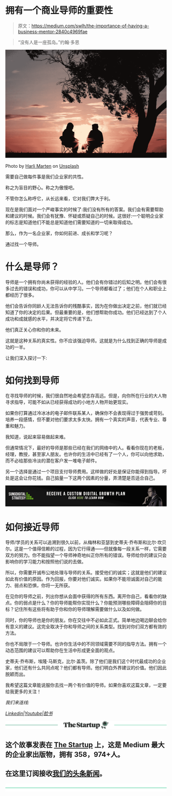 # 拥有一个商业导师的重要性

> 原文：<https://medium.com/swlh/the-importance-of-having-a-business-mentor-2840c4969fae>

> “没有人是一座孤岛。”约翰·多恩

![](img/55b99c24be24d3662803df3346f3917c.png)

Photo by [Harli Marten](https://unsplash.com/photos/M9jrKDXOQoU?utm_source=unsplash&utm_medium=referral&utm_content=creditCopyText) on [Unsplash](https://unsplash.com/search/photos/mentor?utm_source=unsplash&utm_medium=referral&utm_content=creditCopyText)

需要自己做每件事是我们企业家的共性。

称之为盲目的野心。称之为傲慢吧。

不管你怎么称呼它，从长远来看，它对我们弊大于利。

现在是我们面对一个严峻事实的时候了:我们没有所有的答案。我们会有需要帮助和建议的时候。我们会有犹豫、怀疑或质疑自己的时候。这很好:一个聪明企业家的标志是知道他们不能总是知道他们需要知道的一切来取得成功。

那么，作为一名企业家，你如何前进、成长和学习呢？

通过找一个导师。

# 什么是导师？

导师是一个拥有你尚未获得的经验的人。他们会有你错过的后知之明。他们会有很多过去的错误和成功，你可以从中学习。一个导师都看过了；他们在个人和职业上都经历了很多。

他们会告诉你同龄人无法告诉你的残酷事实，因为在你做出决定之前，他们就已经知道了你的决定的后果。但最重要的是，他们想帮助你成功。他们已经达到了个人成功和成就感的水平，并决定将它传递下去。

他们真正关心你和你的未来。

这就是这种关系的真实性。你不应该强迫导师。这就是为什么找到正确的导师是成功的一半。

让我们深入探讨一下:

# 如何找到导师

在寻找导师的时候，我们很自然地会希望志存高远。但是，向你所在行业的大人物寻求指导，可能不如从已经获得成功的小地方人物开始更现实。

如果你打算通过冷冰冰的电子邮件联系某人，确保你不会表现得过于强势或苛刻。培养一段感情，但不要对他们要求太多太快。拥有一个真实的声音，代表专业、尊重和魅力。

我知道，说起来容易做起来难。

但通常情况下，最好的导师是那些已经在我们的网络中的人。看看你现在的老板，经理，教授，甚至家人朋友。也许你的生活中已经有了一个人，你可以向他求助，而不必给那些冷淡的潜在客户发一堆电子邮件。

另一个选择是通过一个项目支付导师费用。这样做的好处是保证你能得到指导。坏处是这会让你花钱。自己掂量一下这两个因素的分量，弄清楚是否适合自己。

[![](img/56a77a8616932be2293e3d5e93c29392.png)](http://bit.ly/sungdigitalstrategy)

# 如何接近导师

导师/学员的关系可以追溯到很久以前，从梅林和亚瑟到史蒂夫·乔布斯和比尔·坎贝尔。这是一个值得信赖的过程，因为它行得通——但就像每一段关系一样，它需要双方的努力。你不能指望一个导师神奇地纠正你所有的错误。导师给你的建议只会影响你的学习能力和按照他们说的去做。

所以，你需要开诚布公地处理与导师的关系。接受他们的诚实；这就是他们的建议如此有价值的原因。作为回报，你要对他们诚实。如果你不能坦诚面对自己的能力、弱点和恐惧，你将一无所获。

在见你的导师之前，列出你想从会面中获得的所有东西。离开你自己，看看你的缺点。你的弱点是什么？你的导师能帮你实现什么？你能预测哪些障碍会阻碍你的目标？记住所有这些将有助于你和你的导师理解需要做什么以及如何做。

同时，你的导师也是你的朋友。你在交往中不必如此正式。简单地边喝边聊会给你有意义的建议。这完全取决于你和导师之间的关系类型。找到对你们双方都有效的方法。

你也不局限于一个导师。也许你生活中的不同领域需要不同的指导方法。拥有一个动态范围的建议可以帮助你在生活中形成更全面的观点。

史蒂夫·乔布斯，埃隆·马斯克，比尔·盖茨。除了他们是我们这个时代最成功的企业家，他们还有什么共同点呢？他们都有导师。他们明白外界建议的价值。他们因此脱颖而出。

我希望这篇文章能说服你去找一两个有价值的导师。如果你喜欢这篇文章，一定要给我更多的关注！

*我们来连线:*

[*Linkedin*](http://bit.ly/bensonsunglinkedin)*|*[*Youtube*](http://bit.ly/bensonsungyoutube)*|*[*脸书*](http://bit.ly/bensonsungfacebook)

[![](img/308a8d84fb9b2fab43d66c117fcc4bb4.png)](https://medium.com/swlh)

## 这个故事发表在 [The Startup](https://medium.com/swlh) 上，这是 Medium 最大的企业家出版物，拥有 358，974+人。

## 在这里订阅接收[我们的头条新闻](http://growthsupply.com/the-startup-newsletter/)。

[![](img/b0164736ea17a63403e660de5dedf91a.png)](https://medium.com/swlh)
